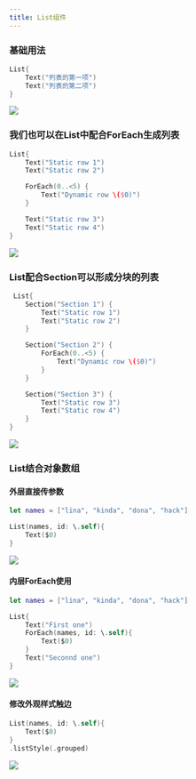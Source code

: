 ```yaml
---
title: List组件
---
```


### 基础用法

```swift
List{
    Text("列表的第一项")
    Text("列表的第二项")
}
```

![](https://upload.kinda.info/image/202212112113167.png)

### 我们也可以在List中配合ForEach生成列表

```swift
List{
    Text("Static row 1")
    Text("Static row 2")

    ForEach(0..<5) {
        Text("Dynamic row \($0)")
    }

    Text("Static row 3")
    Text("Static row 4")
}
```

![](https://upload.kinda.info/image/202212112117372.png)

### List配合Section可以形成分块的列表

```swift
 List{
    Section("Section 1") {
        Text("Static row 1")
        Text("Static row 2")
    }

    Section("Section 2") {
        ForEach(0..<5) {
            Text("Dynamic row \($0)")
        }
    }

    Section("Section 3") {
        Text("Static row 3")
        Text("Static row 4")
    }
}
```

![](https://upload.kinda.info/image/202212112122292.png)

### List结合对象数组

#### 外层直接传参数

```swift
let names = ["lina", "kinda", "dona", "hack"]
```

```swift
List(names, id: \.self){
    Text($0)
}
```

![](https://upload.kinda.info/image/202212112128448.png)

#### 内层ForEach使用

```swift
let names = ["lina", "kinda", "dona", "hack"]
```

```swift
List{
    Text("First one")
    ForEach(names, id: \.self){
        Text($0)
    }
    Text("Seconnd one")
}
```

![](https://upload.kinda.info/image/202212112136247.png)

#### 修改外观样式触边

```swift
List(names, id: \.self){
    Text($0)
}
.listStyle(.grouped)
```

![](https://upload.kinda.info/image/202212112133505.png)